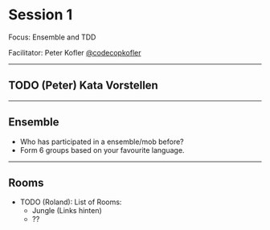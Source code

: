 # Session 1

Focus: Ensemble and TDD

Facilitator: Peter Kofler [@codecopkofler](https://x.com/codecopkofler)

---

## TODO (Peter) Kata Vorstellen

---

## Ensemble

- Who has participated in a ensemble/mob before?
- Form 6 groups based on your favourite language.

---

## Rooms

- TODO (Roland): List of Rooms:
    - Jungle (Links hinten)
    - ??

